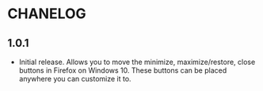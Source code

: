 # CHANELOG

## 1.0.1

+ Initial release. Allows you to move the minimize, maximize/restore, close buttons in Firefox on Windows 10. These buttons can be placed anywhere you can customize it to.